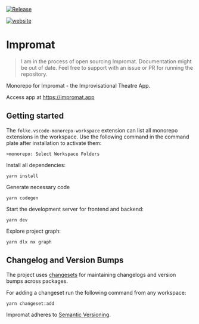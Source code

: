 [![Release](https://github.com/marcoklein/impromat/actions/workflows/release.yml/badge.svg)](https://github.com/marcoklein/impromat/actions/workflows/release.yml)

[![website](https://img.shields.io/website?up_message=online&url=https%3A%2F%2Fimpromat.app)](https://impromat.app)

# Impromat

> I am in the process of open sourcing Impromat. Documentation might be out of date. Feel free to support with an issue or PR for running the repository.

Monorepo for Impromat - the Improvisational Theatre App.

Access app at https://impromat.app

## Getting started

The `folke.vscode-monorepo-workspace` extension can list all monorepo extensions in the workspace. Use the following command in the command plate after installation to activate them:

```
>monorepo: Select Workspace Folders
```

Install all dependencies:

```
yarn install
```

Generate necessary code

```
yarn codegen
```

Start the development server for frontend and backend:

```
yarn dev
```

Explore project graph:

```
yarn dlx nx graph
```

## Changelog and Version Bumps

The project uses [changesets](https://github.com/changesets/changesets) for maintaining changelogs and version bumps across packages.

For adding a changeset run the following command from any workspace:

```
yarn changeset:add
```

Impromat adheres to [Semantic Versioning](https://semver.org/spec/v2.0.0.html).
